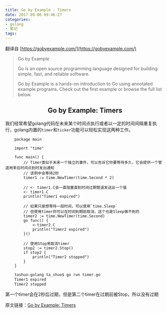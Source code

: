 ```yaml
---
title: Go by Example - Timers
date: 2017-09-06 09:46:27
categories:
- golang
- 笔记
tags:
---
```


翻译自 [https://gobyexample.com/](https://gobyexample.com/)

> Go by Example
> 
> Go is an open source programming language designed for building simple, fast, and reliable software.
> 
> Go by Example is a hands-on introduction to Go using annotated example programs. Check out the first example or browse the full list below.

## <center>Go by Example: Timers</center>

我们经常希望golang代码在未来某个时间点执行或者以一定的时间间隔重复执行，golang内置的`timer`和`ticker`功能可以轻松实现这两种工作。

```golang
    package main

    import "time"

    func main() {
        // Timer类似于未来一个独立的事件，可以告诉它你要等待多久，它会提供一个管道用来在时间点到时发出通知
        // 该例中会等待2秒
        timer1 := time.NewTimer(time.Second * 2)

        // <- timer1.C会一直阻塞直到时间过期管道发送出一个值
        <- timer1.C
        println("Timer1 expired")

        // 如果只是想等待一段时间，可以使用`time.Sleep`
        // 但使用timer你可以在时间到期前取消，这个也是Sleep做不到的
        timer2 := time.NewTimer(time.Second)
        go func() {
            <-timer2.C
            println("Timer2 expired")
        }()

        // 使用Stop来取消timer
        stop2 := timer2.Stop()
        if stop2 {
            println("Timer2 stopped")
        }
    }
```

```bash
    tashuo:golang ta_shuo$ go run timer.go
    Timer1 expired
    Timer2 stopped
```

第一个timer会在2秒后过期，但是第二个timer在过期前被Stop，所以没有过期

原文链接：[Go by Example: Timers](https://gobyexample.com/timers)



